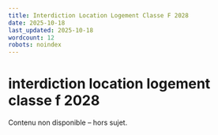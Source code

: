 ```yaml
---
title: Interdiction Location Logement Classe F 2028
date: 2025-10-18
last_updated: 2025-10-18
wordcount: 12
robots: noindex
---
```


# interdiction location logement classe f 2028

Contenu non disponible – hors sujet.